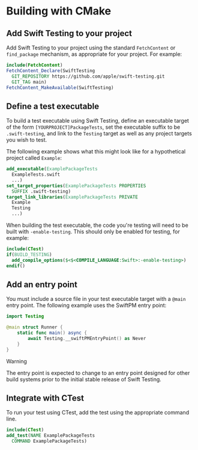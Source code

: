 # Building with CMake

## Add Swift Testing to your project

Add Swift Testing to your project using the standard `FetchContent` or
`find_package` mechanism, as appropriate for your project. For example:

```cmake
include(FetchContent)
FetchContent_Declare(SwiftTesting
  GIT_REPOSITORY https://github.com/apple/swift-testing.git
  GIT_TAG main)
FetchContent_MakeAvailable(SwiftTesting)
```

## Define a test executable

To build a test executable using Swift Testing, define an executable target of
the form `[YOURPROJECT]PackageTests`, set the executable suffix to be
`.swift-testing`, and link to the `Testing` target as well as any project
targets you wish to test.

The following
example shows what this might look like for a hypothetical project called
`Example`:

```cmake
add_executable(ExamplePackageTests
  ExampleTests.swift
  ...)
set_target_properties(ExamplePackageTests PROPERTIES
  SUFFIX .swift-testing)
target_link_libraries(ExamplePackageTests PRIVATE
  Example
  Testing
  ...)
```

When building the test executable, the code you're testing will need to be built
with `-enable-testing`. This should only be enabled for testing, for example:

```cmake
include(CTest)
if(BUILD_TESTING)
  add_compile_options($<$<COMPILE_LANGUAGE:Swift>:-enable-testing>)
endif()
```

## Add an entry point

You must include a source file in your test executable target with a
`@main` entry point. The following example uses the SwiftPM entry point:

```swift
import Testing

@main struct Runner {
    static func main() async {
        await Testing.__swiftPMEntryPoint() as Never
    }
}
```

> [!WARNING]
> The entry point is expected to change to an entry point designed for other
> build systems prior to the initial stable release of Swift Testing.

## Integrate with CTest

To run your test using CTest, add the test using the appropriate command line.

```cmake
include(CTest)
add_test(NAME ExamplePackageTests
  COMMAND ExamplePackageTests)
```
